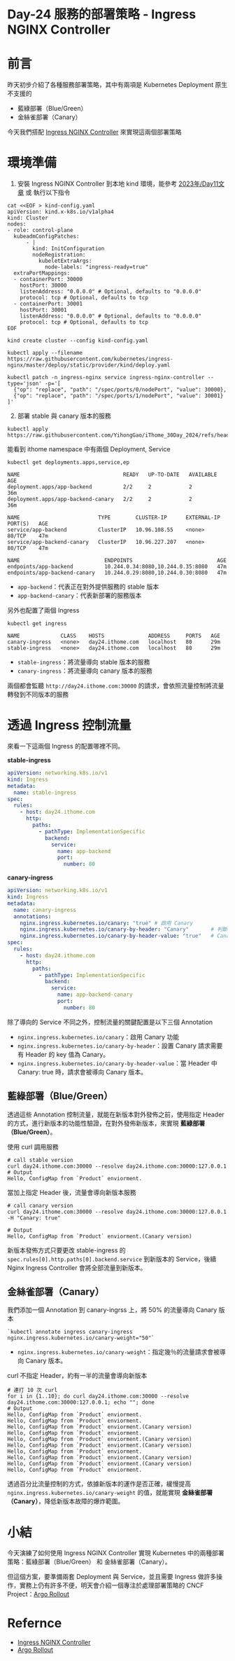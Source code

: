
# Day-24 服務的部署策略 - Ingress NGINX Controller

# 前言
昨天初步介紹了各種服務部署策略，其中有兩項是 Kubernetes Deployment 原生不支援的
- 藍綠部署（Blue/Green）
- 金絲雀部署（Canary）

今天我們搭配 [Ingress NGINX Controller](https://github.com/kubernetes/ingress-nginx/tree/main) 來實現這兩個部署策略

# 環境準備
1. 安裝 Ingress NGINX Controller 到本地 kind 環境，能參考 [2023年/Day11文章](Day-11-Kubernetes_介紹-Ingress) 或 執行以下指令
```shell
cat <<EOF > kind-config.yaml
apiVersion: kind.x-k8s.io/v1alpha4
kind: Cluster
nodes:
- role: control-plane
  kubeadmConfigPatches:
      - |
        kind: InitConfiguration
        nodeRegistration:
          kubeletExtraArgs:
            node-labels: "ingress-ready=true"
  extraPortMappings:
  - containerPort: 30000
    hostPort: 30000
    listenAddress: "0.0.0.0" # Optional, defaults to "0.0.0.0"
    protocol: tcp # Optional, defaults to tcp
  - containerPort: 30001
    hostPort: 30001
    listenAddress: "0.0.0.0" # Optional, defaults to "0.0.0.0"
    protocol: tcp # Optional, defaults to tcp
EOF

kind create cluster --config kind-config.yaml

kubectl apply --filename https://raw.githubusercontent.com/kubernetes/ingress-nginx/master/deploy/static/provider/kind/deploy.yaml

kubectl patch -n ingress-nginx service ingress-nginx-controller --type='json' -p='[
  {"op": "replace", "path": "/spec/ports/0/nodePort", "value": 30000},
  {"op": "replace", "path": "/spec/ports/1/nodePort", "value": 30001}
]'
```

2. 部署 stable 與 canary 版本的服務
```shell
kubectl apply https://raw.githubusercontent.com/YihongGao/iThome_30Day_2024/refs/heads/main/resources/day24/apps/overlays/production/deploy.yml
```
能看到 ithome namespace 中有兩個 Deployment, Service
```shell
kubectl get deployments.apps,service,ep 

NAME                                 READY   UP-TO-DATE   AVAILABLE   AGE
deployment.apps/app-backend          2/2     2            2           36m
deployment.apps/app-backend-canary   2/2     2            2           36m

NAME                         TYPE        CLUSTER-IP      EXTERNAL-IP   PORT(S)   AGE
service/app-backend          ClusterIP   10.96.108.55    <none>        80/TCP    47m
service/app-backend-canary   ClusterIP   10.96.227.207   <none>        80/TCP    47m

NAME                           ENDPOINTS                           AGE
endpoints/app-backend          10.244.0.34:8080,10.244.0.35:8080   47m
endpoints/app-backend-canary   10.244.0.29:8080,10.244.0.30:8080   47m
```
- `app-backend`：代表正在對外提供服務的 stable 版本
- `app-backend-canary`：代表新部署的服務版本

另外也配置了兩個 Ingress
```shell
kubectl get ingress

NAME             CLASS    HOSTS              ADDRESS     PORTS   AGE
canary-ingress   <none>   day24.ithome.com   localhost   80      29m
stable-ingress   <none>   day24.ithome.com   localhost   80      29m
```
- `stable-ingress`：將流量導向 stable 版本的服務
- `canary-ingress`：將流量導向 canary 版本的服務

兩個都會監聽 `http://day24.ithome.com:30000` 的請求，會依照流量控制將流量轉發到不同版本的服務

# 透過 Ingress 控制流量
來看一下這兩個 Ingress 的配置哪裡不同。

**stable-ingress**
```yaml
apiVersion: networking.k8s.io/v1
kind: Ingress
metadata:
  name: stable-ingress
spec:
  rules:
    - host: day24.ithome.com
      http:
        paths:
          - pathType: ImplementationSpecific
            backend:
              service:
                name: app-backend
                port:
                  number: 80
```

**canary-ingress**
```yaml
apiVersion: networking.k8s.io/v1
kind: Ingress
metadata:
  name: canary-ingress
  annotations:
    nginx.ingress.kubernetes.io/canary: "true" # 啟用 Canary
    nginx.ingress.kubernetes.io/canary-by-header: "Canary"       # 判斷 Header 的 Key Name
    nginx.ingress.kubernetes.io/canary-by-header-value: "true"   # Canary Header 的值必須是 true 才導流
spec:
  rules:
    - host: day24.ithome.com
      http:
        paths:
          - pathType: ImplementationSpecific
            backend:
              service:
                name: app-backend-canary
                port:
                  number: 80
```
除了導向的 Service 不同之外，控制流量的關鍵配置是以下三個 Annotation
- `nginx.ingress.kubernetes.io/canary`：啟用 Canary 功能
- `nginx.ingress.kubernetes.io/canary-by-header`：設置 Canary 請求需要有 Header 的 key 值為 Canary。
- `nginx.ingress.kubernetes.io/canary-by-header-value`：當 Header 中 Canary: true 時，請求會被導向 Canary 版本。

## 藍綠部署（Blue/Green）
透過這些 Annotation 控制流量，就能在新版本對外發佈之前，使用指定 Header 的方式，進行新版本的功能性驗證，在對外發佈新版本，來實現 **藍綠部署（Blue/Green）**。

使用 curl 調用服務
```shell 
# call stable version
curl day24.ithome.com:30000 --resolve day24.ithome.com:30000:127.0.0.1
# Output
Hello, ConfigMap from `Product` enviorment.
```

當加上指定 Header 後，流量會導向新版本服務
```shell 
# call canary version
curl day24.ithome.com:30000 --resolve day24.ithome.com:30000:127.0.0.1 -H "Canary: true"

# Output
Hello, ConfigMap from `Product` enviorment.(Canary version)
```

新版本發佈方式只要更改 stable-ingress 的 `spec.rules[0].http.paths[0].backend.service` 到新版本的 Service，後續 Nginx Ingress Controller 會將全部流量到新版本。

## 金絲雀部署（Canary）
我們添加一個 Annotation 到 canary-ingrss 上，將 50% 的流量導向 Canary 版本
```shell
`kubectl annotate ingress canary-ingress nginx.ingress.kubernetes.io/canary-weight="50"`
```
- `nginx.ingress.kubernetes.io/canary-weight`：指定幾％的流量請求會被導向 Canary 版本。

curl 不指定 Header，約有一半的流量會導向新版本
```shell
# 連打 10 次 curl
for i in {1..10}; do curl day24.ithome.com:30000 --resolve day24.ithome.com:30000:127.0.0.1; echo ""; done
# Output
Hello, ConfigMap from `Product` enviorment.
Hello, ConfigMap from `Product` enviorment.
Hello, ConfigMap from `Product` enviorment.(Canary version)
Hello, ConfigMap from `Product` enviorment.
Hello, ConfigMap from `Product` enviorment.(Canary version)
Hello, ConfigMap from `Product` enviorment.(Canary version)
Hello, ConfigMap from `Product` enviorment.
Hello, ConfigMap from `Product` enviorment.(Canary version)
Hello, ConfigMap from `Product` enviorment.(Canary version)
Hello, ConfigMap from `Product` enviorment.
```

透過百分比流量控制的方式，依據新版本的運作是否正確，緩慢提高 `nginx.ingress.kubernetes.io/canary-weight` 的值，就能實現 **金絲雀部署（Canary）**，降低新版本故障的爆炸範圍。

# 小結
今天演練了如何使用 Ingress NGINX Controller 實現 Kubernetes 中的兩種部署策略：藍綠部署（Blue/Green） 和 金絲雀部署（Canary）。

但這個方案，要準備兩套 Deployment 與 Service，並且需要 Ingress 做許多操作，實務上仍有許多不便，明天會介紹一個專注於處理部署策略的 CNCF Project：[Argo Rollout](https://argo-rollouts.readthedocs.io/en/stable/)

# Refernce
- [Ingress NGINX Controller](https://github.com/kubernetes/ingress-nginx/tree/main)
- [Argo Rollout](https://argo-rollouts.readthedocs.io/en/stable/)